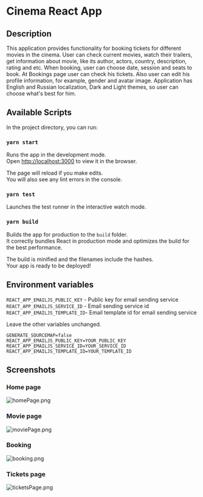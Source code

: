 # Cinema React App

## Description

This application provides functionality for booking tickets for different movies in the cinema. User can check current movies, watch their trailers, get information about movie, like its author, actors, country, description, rating and etc. When booking, user can choose date, session and seats to book. At Bookings page user can check his tickets. Also user can edit his profile information, for example, gender and avatar image. Application has English and Russian localization, Dark and Light themes, so user can choose what's best for him.

## Available Scripts

In the project directory, you can run:

### `yarn start`

Runs the app in the development mode.\
Open [http://localhost:3000](http://localhost:3000) to view it in the browser.

The page will reload if you make edits.\
You will also see any lint errors in the console.

### `yarn test`

Launches the test runner in the interactive watch mode.

### `yarn build`

Builds the app for production to the `build` folder.\
It correctly bundles React in production mode and optimizes the build for the best performance.

The build is minified and the filenames include the hashes.\
Your app is ready to be deployed!

## Environment variables

```REACT_APP_EMAILJS_PUBLIC_KEY``` - Public key for email sending service\
```REACT_APP_EMAILJS_SERVICE_ID``` - Email sending service id\
```REACT_APP_EMAILJS_TEMPLATE_ID```- Email template id for email sending service

Leave the other variables unchanged.

```
GENERATE_SOURCEMAP=false
REACT_APP_EMAILJS_PUBLIC_KEY=YOUR_PUBLIC_KEY
REACT_APP_EMAILJS_SERVICE_ID=YOUR_SERVICE_ID
REACT_APP_EMAILJS_TEMPLATE_ID=YOUR_TEMPLATE_ID
```

## Screenshots

### Home page

![homePage.png](public/screenshots/homePage.png)

### Movie page

![moviePage.png](public/screenshots/moviePage.png)

### Booking
![booking.png](public/screenshots/booking.png)

### Tickets page
![ticketsPage.png](public/screenshots/ticketsPage.png)
